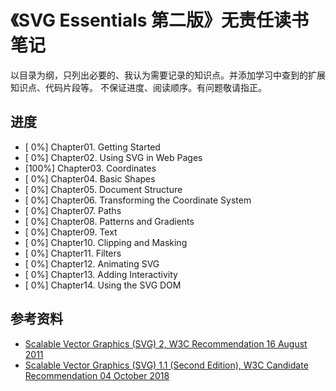 # 《SVG Essentials 第二版》无责任读书笔记
以目录为纲，只列出必要的、我认为需要记录的知识点。并添加学习中查到的扩展知识点、代码片段等。
不保证进度、阅读顺序。有问题敬请指正。

## 进度

- [  0%] Chapter01. Getting Started
- [  0%] Chapter02. Using SVG in Web Pages
- [100%] Chapter03. Coordinates
- [  0%] Chapter04. Basic Shapes
- [  0%] Chapter05. Document Structure
- [  0%] Chapter06. Transforming the Coordinate System
- [  0%] Chapter07. Paths
- [  0%] Chapter08. Patterns and Gradients
- [  0%] Chapter09. Text
- [  0%] Chapter10. Clipping and Masking
- [  0%] Chapter11. Filters
- [  0%] Chapter12. Animating SVG
- [  0%] Chapter13. Adding Interactivity
- [  0%] Chapter14. Using the SVG DOM

## 参考资料
- [Scalable Vector Graphics (SVG) 2, W3C Recommendation 16 August 2011](https://www.w3.org/TR/SVG2)
- [Scalable Vector Graphics (SVG) 1.1 (Second Edition), W3C Candidate Recommendation 04 October 2018](https://www.w3.org/TR/SVG11/)